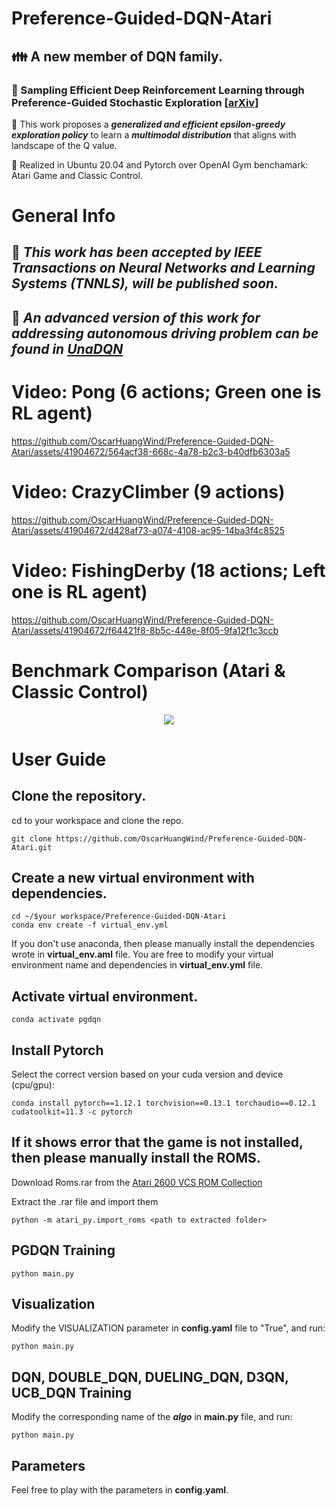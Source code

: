 # Preference-Guided-DQN-Atari
## :family: A new member of DQN family.

### :page_with_curl: Sampling Efficient Deep Reinforcement Learning through Preference-Guided Stochastic Exploration [[**arXiv**]](https://arxiv.org/abs/2206.09627)

:dizzy: This work proposes a **_generalized and efficient epsilon-greedy exploration policy_** to learn a **_multimodal distribution_** that aligns with landscape of the Q value.

:wrench: Realized in Ubuntu 20.04 and Pytorch over OpenAI Gym benchamark: Atari Game and Classic Control. 

# General Info
## :tada: _This work has been accepted by **IEEE Transactions on Neural Networks and Learning Systems (TNNLS)**, will be published soon._
## :rocket: _An advanced version of this work for addressing autonomous driving problem can be found in [**UnaDQN**](https://oscarhuangwind.github.io/Learning-from-Intervention./)_

# Video: Pong (6 actions; Green one is RL agent)

https://github.com/OscarHuangWind/Preference-Guided-DQN-Atari/assets/41904672/564acf38-668c-4a78-b2c3-b40dfb6303a5

# Video: CrazyClimber (9 actions)

https://github.com/OscarHuangWind/Preference-Guided-DQN-Atari/assets/41904672/d428af73-a074-4108-ac95-14ba3f4c8525

# Video: FishingDerby (18 actions; Left one is RL agent)

https://github.com/OscarHuangWind/Preference-Guided-DQN-Atari/assets/41904672/f64421f8-8b5c-448e-8f05-9fa12f1c3ccb

# Benchmark Comparison (Atari & Classic Control)

<p align="center">
<img src="https://github.com/OscarHuangWind/Preference-Guided-DQN-Atari/blob/main/presentation/benchmark.PNG">
</p>

# User Guide

## Clone the repository.
cd to your workspace and clone the repo.
```
git clone https://github.com/OscarHuangWind/Preference-Guided-DQN-Atari.git
```

## Create a new virtual environment with dependencies.
```
cd ~/$your workspace/Preference-Guided-DQN-Atari
conda env create -f virtual_env.yml
```
If you don't use anaconda, then please manually install the dependencies wrote in **virtual_env.aml** file.
You are free to modify your virtual environment name and dependencies in **virtual_env.yml** file.

## Activate virtual environment.
```
conda activate pgdqn
```

## Install Pytorch
Select the correct version based on your cuda version and device (cpu/gpu):
```
conda install pytorch==1.12.1 torchvision==0.13.1 torchaudio==0.12.1 cudatoolkit=11.3 -c pytorch
```

## If it shows error that the game is not installed, then please manually install the ROMS.
Download Roms.rar from the [ Atari 2600 VCS ROM Collection](http://www.atarimania.com/rom_collection_archive_atari_2600_roms.html)

Extract the .rar file and import them
```
python -m atari_py.import_roms <path to extracted folder>

```

## PGDQN Training
```
python main.py
```

## Visualization
Modify the VISUALIZATION parameter in **config.yaml** file to "True", and run:
```
python main.py
```

## DQN, DOUBLE_DQN, DUELING_DQN, D3QN, UCB_DQN Training
Modify the corresponding name of the **_algo_** in **main.py** file, and run:
```
python main.py
```

## Parameters
Feel free to play with the parameters in **config.yaml**. 
